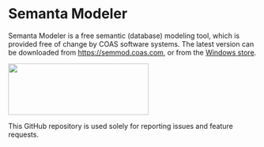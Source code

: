 # Semanta Modeler
Semanta Modeler is a free semantic (database) modeling tool, which is provided free of change by COAS software systems. The latest version can be downloaded 
from https://semmod.coas.com, or from the [Windows store](https://www.microsoft.com/store/apps/9NBLGGH424CK?ocid=badge).

[<img src='https://assets.windowsphone.com/85864462-9c82-451e-9355-a3d5f874397a/English_get-it-from-MS_InvariantCulture_Default.png' style='width: 284px; height: 104px;'/>](https://www.microsoft.com/store/apps/9NBLGGH424CK?ocid=badge)

This GitHub repository is used solely for reporting issues and feature requests.
